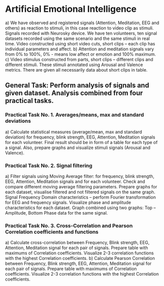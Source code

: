 # Artificial Emotional Intelligence

a) We have observed and registered signals (Attention, Meditation, EEG and others) as reaction to stimuli, in this case reaction to video clip as stimuli. Signals recorded with Neurosky device. We have ten volunteers, ten signal datasets recorded using the same scenario and the same stimuli in real time. Video constructed using short video cuts, short clips – each clip has individual parameters and affect.
b) Attention and meditation signals vary from 0% to 100%, 0% - means low affect or emotion and 100% maximum.
c) Video stimulus constructed from parts, short clips – different clips and different stimuli. These stimuli annotated using Arousal and Valence metrics. There are given all necessarily data about short clips in table.

## General Task: Perform analysis of signals and given dataset. Analysis combined from four practical tasks.

### Practical Task No. 1. Averages/means, max and standard deviations

a) Calculate statistical measures (average/mean, max and standard deviation) for frequency, blink strength, EEG, Attention, Meditation signals for each volunteer. Final result should be in form of a table for each type of a signal. Also, prepare graphs and visualize stimuli signals (Arousal and Valence).

### Practical Task No. 2. Signal filtering

a) Filter signals using Moving Average filter: for frequency, blink strength, EEG, Attention, Meditation signals and for each volunteer. Check and compare different moving average filtering parameters. Prepare graphs for each dataset, visualise filtered and not filtered signals on the same graph.
Signal Frequency Domain characteristics – perform Fourier transformation for EEG and frequency signals. Visualize phase and amplitude characteristics for each dataset. Graph combined using two graphs: Top – Amplitude, Bottom Phase data for the same signal.

### Practical Task No. 3. Cross-Correlation and Pearson Correlation coefficients and functions

a) Calculate cross-correlation between Frequency, Blink strength, EEG, Attention, Meditation signal for each pair of signals. Prepare table with maximums of Correlation coefficients. Visualize 2-3 correlation functions with the highest Correlation coefficients.
b) Calculate Pearson Correlation between Frequency, Blink strength, EEG, Attention, Meditation signal for each pair of signals. Prepare table with maximums of Correlation coefficients. Visualize 2-3 correlation functions with the highest Correlation coefficients.
